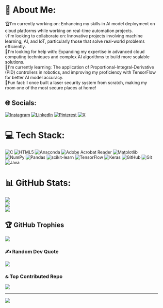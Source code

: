 # 💫 About Me:
🏆I'm currently working on: Enhancing my skills in AI model deployment on cloud platforms while working on real-time automation projects.<br>💡I'm looking to collaborate on: Innovative projects involving machine learning, AI, and IoT, particularly those that solve real-world problems efficiently.<br>📝I'm looking for help with: Expanding my expertise in advanced cloud computing techniques and complex AI algorithms to build more scalable solutions.<br>🚀I'm currently learning:  The application of Proportional-Integral-Derivative (PID) controllers in robotics, and improving my proficiency with TensorFlow for better AI model accuracy.<br>🌟Fun fact:  I once built a laser security system from scratch, making my room one of the most secure places at home!


## 🌐 Socials:
[![Instagram](https://img.shields.io/badge/Instagram-%23E4405F.svg?logo=Instagram&logoColor=white)](https://instagram.com/https://www.instagram.com/its_insane143?utm_source=qr&igsh=ejIyYTk4aGtzdnhl) [![LinkedIn](https://img.shields.io/badge/LinkedIn-%230077B5.svg?logo=linkedin&logoColor=white)](https://linkedin.com/in/https://www.linkedin.com/in/sumit8055/) [![Pinterest](https://img.shields.io/badge/Pinterest-%23E60023.svg?logo=Pinterest&logoColor=white)](https://pinterest.com/https://in.pinterest.com/SAXENA_SUMIT/) [![X](https://img.shields.io/badge/X-black.svg?logo=X&logoColor=white)](https://x.com/https://x.com/ITZ_Sumit8055?t=EcSQV8xC7eoKnxR2G9xLyw&s=09) 

# 💻 Tech Stack:
![C](https://img.shields.io/badge/c-%2300599C.svg?style=for-the-badge&logo=c&logoColor=white) ![HTML5](https://img.shields.io/badge/html5-%23E34F26.svg?style=for-the-badge&logo=html5&logoColor=white) ![Anaconda](https://img.shields.io/badge/Anaconda-%2344A833.svg?style=for-the-badge&logo=anaconda&logoColor=white) ![Adobe Acrobat Reader](https://img.shields.io/badge/Adobe%20Acrobat%20Reader-EC1C24.svg?style=for-the-badge&logo=Adobe%20Acrobat%20Reader&logoColor=white) ![Matplotlib](https://img.shields.io/badge/Matplotlib-%23ffffff.svg?style=for-the-badge&logo=Matplotlib&logoColor=black) ![NumPy](https://img.shields.io/badge/numpy-%23013243.svg?style=for-the-badge&logo=numpy&logoColor=white) ![Pandas](https://img.shields.io/badge/pandas-%23150458.svg?style=for-the-badge&logo=pandas&logoColor=white) ![scikit-learn](https://img.shields.io/badge/scikit--learn-%23F7931E.svg?style=for-the-badge&logo=scikit-learn&logoColor=white) ![TensorFlow](https://img.shields.io/badge/TensorFlow-%23FF6F00.svg?style=for-the-badge&logo=TensorFlow&logoColor=white) ![Keras](https://img.shields.io/badge/Keras-%23D00000.svg?style=for-the-badge&logo=Keras&logoColor=white) ![GitHub](https://img.shields.io/badge/github-%23121011.svg?style=for-the-badge&logo=github&logoColor=white) ![Git](https://img.shields.io/badge/git-%23F05033.svg?style=for-the-badge&logo=git&logoColor=white) ![Java](https://img.shields.io/badge/java-%23ED8B00.svg?style=for-the-badge&logo=openjdk&logoColor=white)
# 📊 GitHub Stats:
![](https://github-readme-stats.vercel.app/api?username=SUMITSAXENA123&theme=highcontrast&hide_border=true&include_all_commits=true&count_private=true)<br/>
![](https://github-readme-streak-stats.herokuapp.com/?user=SUMITSAXENA123&theme=highcontrast&hide_border=true)<br/>
![](https://github-readme-stats.vercel.app/api/top-langs/?username=SUMITSAXENA123&theme=highcontrast&hide_border=true&include_all_commits=true&count_private=true&layout=compact)

## 🏆 GitHub Trophies
![](https://github-profile-trophy.vercel.app/?username=SUMITSAXENA123&theme=radical&no-frame=false&no-bg=true&margin-w=4)

### ✍️ Random Dev Quote
![](https://quotes-github-readme.vercel.app/api?type=horizontal&theme=radical)

### 🔝 Top Contributed Repo
![](https://github-contributor-stats.vercel.app/api?username=SUMITSAXENA123&limit=5&theme=shadow_blue&combine_all_yearly_contributions=true)

---
[![](https://visitcount.itsvg.in/api?id=SUMITSAXENA123&icon=0&color=0)](https://visitcount.itsvg.in)

<!-- Proudly created with GPRM ( https://gprm.itsvg.in ) -->

